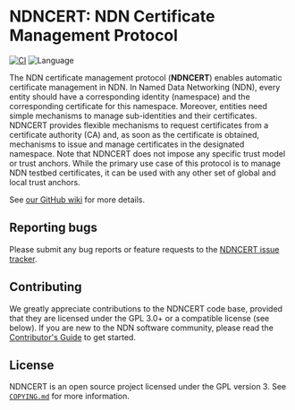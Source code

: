 # NDNCERT: NDN Certificate Management Protocol

[![CI](https://github.com/named-data/ndncert/actions/workflows/ci.yml/badge.svg)](https://github.com/named-data/ndncert/actions/workflows/ci.yml)
![Language](https://img.shields.io/badge/C%2B%2B-17-blue)

The NDN certificate management protocol (**NDNCERT**) enables automatic certificate management
in NDN. In Named Data Networking (NDN), every entity should have a corresponding identity
(namespace) and the corresponding certificate for this namespace. Moreover, entities need simple
mechanisms to manage sub-identities and their certificates. NDNCERT provides flexible mechanisms
to request certificates from a certificate authority (CA) and, as soon as the certificate is
obtained, mechanisms to issue and manage certificates in the designated namespace. Note that
NDNCERT does not impose any specific trust model or trust anchors. While the primary use case of
this protocol is to manage NDN testbed certificates, it can be used with any other set of global
and local trust anchors.

See [our GitHub wiki](https://github.com/named-data/ndncert/wiki) for more details.

## Reporting bugs

Please submit any bug reports or feature requests to the
[NDNCERT issue tracker](https://redmine.named-data.net/projects/ndncert/issues).

## Contributing

We greatly appreciate contributions to the NDNCERT code base, provided that they are
licensed under the GPL 3.0+ or a compatible license (see below).
If you are new to the NDN software community, please read the
[Contributor's Guide](https://github.com/named-data/.github/blob/master/CONTRIBUTING.md)
to get started.

## License

NDNCERT is an open source project licensed under the GPL version 3.
See [`COPYING.md`](COPYING.md) for more information.
